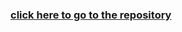 
### [click here to go to the repository](https://github.com/akashmmcode/akashmmcode-akashmmcode-p5-shubhadip-akashmm-week13)


